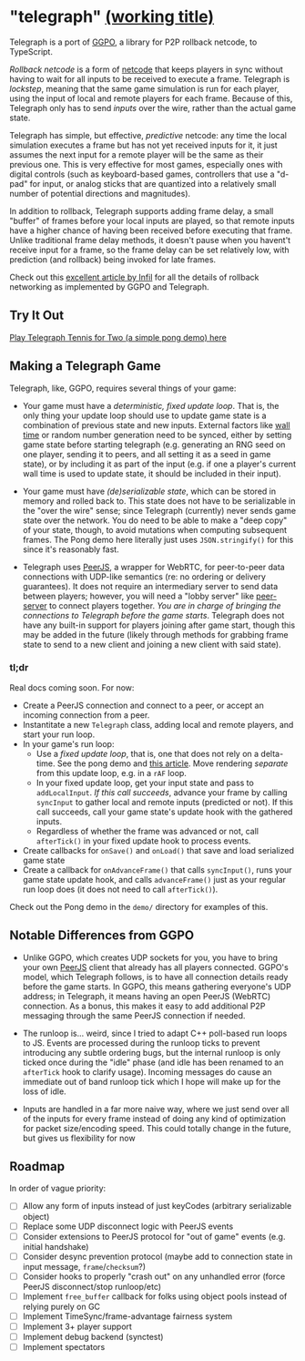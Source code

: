# "telegraph" [(working title)](https://www.youtube.com/watch?v=rXXM60niKbg)

Telegraph is a port of [GGPO](https://github.com/pond3r/ggpo/), a library for P2P rollback netcode, to TypeScript.

_Rollback netcode_ is a form of [netcode](https://en.wikipedia.org/wiki/Netcode) that keeps players in sync without having to wait for all inputs to be received to execute a frame.  Telegraph is _lockstep_, meaning that the same game simulation is run for each player, using the input of local and remote players for each frame. Because of this, Telegraph only has to send _inputs_ over the wire, rather than the actual game state.

Telegraph has simple, but effective, _predictive_ netcode: any time the local simulation executes a frame but has not yet received inputs for it, it just assumes the next input for a remote player will be the same as their previous one. This is very effective for most games, especially ones with digital controls (such as keyboard-based games, controllers that use a "d-pad" for input, or analog sticks that are quantized into a relatively small number of potential directions and magnitudes).

In addition to rollback, Telegraph supports adding frame delay, a small "buffer" of frames before your local inputs are played, so that remote inputs have a higher chance of having been received before executing that frame. Unlike traditional frame delay methods, it doesn't pause when you havent't receive input for a frame, so the frame delay can be set relatively low, with prediction (and rollback) being invoked for late frames.

Check out this [excellent article by Infil](http://ki.infil.net/w02-netcode.html) for all the details of rollback networking as implemented by GGPO and Telegraph.

## Try It Out

[Play Telegraph Tennis for Two (a simple pong demo) here](https://disco.zone/telegraph/)

## Making a Telegraph Game

Telegraph, like, GGPO, requires several things of your game:

* Your game must have a _deterministic, fixed update loop_. That is, the only thing your update loop should use to update game state is a combination of previous state and new inputs. External factors like [wall time](https://en.wikipedia.org/wiki/Elapsed_real_time) or random number generation need to be synced, either by setting game state before starting telegraph (e.g. generating an RNG seed on one player, sending it to peers, and all setting it as a seed in game state), or by including it as part of the input (e.g. if one a player's current wall time is used to update state, it should be included in their input).

* Your game must have _(de)serializable state_, which can be stored in memory and rolled back to. This state does not have to be serializable in the "over the wire" sense; since Telegraph (currently) never sends game state over the network. You do need to be able to make a "deep copy" of your state, though, to avoid mutations when computing subsequent frames. The Pong demo here literally just uses `JSON.stringify()` for this since it's reasonably fast.

* Telegraph uses [PeerJS](https://peerjs.com/), a wrapper for WebRTC, for peer-to-peer data connections with UDP-like semantics (re: no ordering or delivery guarantees). It does not require an intermediary server to send data between players; however, you will need a "lobby server" like [peer-server](https://github.com/peers/peerjs-server) to connect players together. _You are in charge of bringing the connections to Telegraph before the game starts_. Telegraph does not have any built-in support for players joining after game start, though this may be added in the future (likely through methods for grabbing frame state to send to a new client and joining a new client with said state).

### tl;dr

Real docs coming soon. For now:

* Create a PeerJS connection and connect to a peer, or accept an incoming connection from a peer.
* Instantitate a new `Telegraph` class, adding local and remote players, and start your run loop.
* In your game's run loop:
  * Use a _fixed update loop_, that is, one that does not rely on a delta-time. See the pong demo and [this article](http://gameprogrammingpatterns.com/game-loop.html). Move rendering _separate_ from this update loop, e.g. in a `rAF` loop.
  * In your fixed update loop, get your input state and pass to `addLocalInput`. _If this call succeeds_, advance your frame by calling `syncInput` to gather local and remote inputs (predicted or not). If this call succeeds, call your game state's update hook with the gathered inputs.
  * Regardless of whether the frame was advanced or not, call `afterTick()` in your fixed update hook to process events.
* Create callbacks for `onSave()` and `onLoad()` that save and load serialized game state
* Create a callback for `onAdvanceFrame()` that calls `syncInput()`, runs your game state update hook, and calls `advanceFrame()` just as your regular run loop does (it does not need to call `afterTick()`).

Check out the Pong demo in the `demo/` directory for examples of this.

## Notable Differences from GGPO

* Unlike GGPO, which creates UDP sockets for you, you have to bring your own [PeerJS](https://peerjs.com/) client that already has all players connected. GGPO's model, which Telegraph follows, is to have all connection details ready before the game starts. In GGPO, this means gathering everyone's UDP address; in Telegraph, it means having an open PeerJS (WebRTC) connection. As a bonus, this makes it easy to add additional P2P messaging through the same PeerJS connection if needed.

* The runloop is... weird, since I tried to adapt C++ poll-based run loops to JS. Events are processed during the runloop ticks to prevent introducing any subtle ordering bugs, but the internal runloop is only ticked once during the "idle" phase (and idle has been renamed to an `afterTick` hook to clarify usage). Incoming messages do cause an immediate out of band runloop tick which I hope will make up for the loss of idle.

* Inputs are handled in a far more naive way, where we just send over all of the inputs for every frame instead of doing any kind of optimization for packet size/encoding speed. This could totally change in the future, but gives us flexibility for now

## Roadmap

In order of vague priority:

- [ ] Allow any form of inputs instead of just keyCodes (arbitrary serializable object)
- [ ] Replace some UDP disconnect logic with PeerJS events
- [ ] Consider extensions to PeerJS protocol for "out of game" events (e.g. initial handshake)
- [ ] Consider desync prevention protocol (maybe add to connection state in input message, `frame`/`checksum`?)
- [ ] Consider hooks to properly "crash out" on any unhandled error (force PeerJS disconnect/stop runloop/etc)
- [ ] Implement `free_buffer` callback for folks using object pools instead of relying purely on GC
- [ ] Implement TimeSync/frame-advantage fairness system
- [ ] Implement 3+ player support
- [ ] Implement debug backend (synctest)
- [ ] Implement spectators
